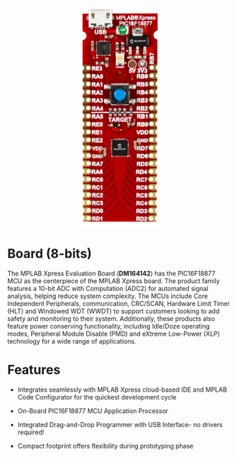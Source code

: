 
<p align="center"> 
<img src="images/Xpress_PIC16F18877.png">
</p>

# Board (8-bits)

The MPLAB Xpress Evaluation Board (**DM164142**) has the PIC16F18877 MCU as the centerpiece of the MPLAB Xpress board. The product family features a 10-bit ADC with Computation (ADC2) for automated signal analysis, helping reduce system complexity. The MCUs include Core Independent Peripherals, communication, CRC/SCAN, Hardware Limit Timer (HLT) and Windowed WDT (WWDT) to support customers looking to add safety and monitoring to their system. Additionally, these products also feature power conserving functionality, including Idle/Doze operating modes, Peripheral Module Disable (PMD) and eXtreme Low-Power (XLP) technology for a wide range of applications. 

# Features

* Integrates seamlessly with MPLAB Xpress cloud-based IDE and MPLAB Code Configurator for the quickest development cycle

* On-Board PIC16F18877 MCU Application Processor

* Integrated Drag-and-Drop Programmer with USB Interface- no drivers required!

* Compact footprint offers flexibility during prototyping phase


